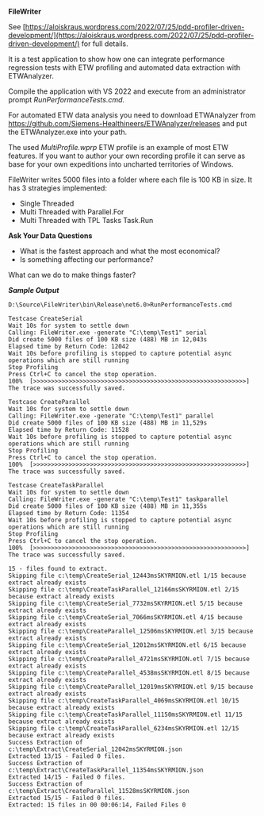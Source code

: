**FileWriter**

See [https://aloiskraus.wordpress.com/2022/07/25/pdd-profiler-driven-development/](https://aloiskraus.wordpress.com/2022/07/25/pdd-profiler-driven-development/) for full details.

It is a test application to show how one can integrate performance regression tests with ETW profiling and automated data extraction with ETWAnalyzer.

Compile the application with VS 2022 and execute from an administrator prompt *RunPerformanceTests.cmd*.

For automated ETW data analysis you need to download ETWAnalyzer from https://github.com/Siemens-Healthineers/ETWAnalyzer/releases
and put the ETWAnalyzer.exe into your path.

The used *MultiProfile.wprp* ETW profile is an example of most ETW features. If you want to author
your own recording profile it can serve as base for your own expeditions into uncharted territories of Windows.

FileWriter writes 5000 files into a folder where each file is 100 KB in size. 
It has 3 strategies implemented:
- Single Threaded
- Multi Threaded with Parallel.For
- Multi Threaded with TPL Tasks Task.Run

**Ask Your Data Questions**

- What is the fastest approach and what the most economical?
- Is something affecting our performance? 

What can we do to make things faster?

***Sample Output***
```
D:\Source\FileWriter\bin\Release\net6.0>RunPerformanceTests.cmd

Testcase CreateSerial
Wait 10s for system to settle down
Calling: FileWriter.exe -generate "C:\temp\Test1" serial
Did create 5000 files of 100 KB size (488) MB in 12,043s
Elapsed time by Return Code: 12042
Wait 10s before profiling is stopped to capture potential async operations which are still running
Stop Profiling
Press Ctrl+C to cancel the stop operation.
100%  [>>>>>>>>>>>>>>>>>>>>>>>>>>>>>>>>>>>>>>>>>>>>>>>>>>>>>>>>>>>>]
The trace was successfully saved.

Testcase CreateParallel
Wait 10s for system to settle down
Calling: FileWriter.exe -generate "C:\temp\Test1" parallel
Did create 5000 files of 100 KB size (488) MB in 11,529s
Elapsed time by Return Code: 11528
Wait 10s before profiling is stopped to capture potential async operations which are still running
Stop Profiling
Press Ctrl+C to cancel the stop operation.
100%  [>>>>>>>>>>>>>>>>>>>>>>>>>>>>>>>>>>>>>>>>>>>>>>>>>>>>>>>>>>>>]
The trace was successfully saved.

Testcase CreateTaskParallel
Wait 10s for system to settle down
Calling: FileWriter.exe -generate "C:\temp\Test1" taskparallel
Did create 5000 files of 100 KB size (488) MB in 11,355s
Elapsed time by Return Code: 11354
Wait 10s before profiling is stopped to capture potential async operations which are still running
Stop Profiling
Press Ctrl+C to cancel the stop operation.
100%  [>>>>>>>>>>>>>>>>>>>>>>>>>>>>>>>>>>>>>>>>>>>>>>>>>>>>>>>>>>>>]
The trace was successfully saved.

15 - files found to extract.
Skipping file c:\temp\CreateSerial_12443msSKYRMION.etl 1/15 because extract already exists
Skipping file c:\temp\CreateTaskParallel_12166msSKYRMION.etl 2/15 because extract already exists
Skipping file c:\temp\CreateSerial_7732msSKYRMION.etl 5/15 because extract already exists
Skipping file c:\temp\CreateSerial_7066msSKYRMION.etl 4/15 because extract already exists
Skipping file c:\temp\CreateParallel_12506msSKYRMION.etl 3/15 because extract already exists
Skipping file c:\temp\CreateSerial_12012msSKYRMION.etl 6/15 because extract already exists
Skipping file c:\temp\CreateParallel_4721msSKYRMION.etl 7/15 because extract already exists
Skipping file c:\temp\CreateParallel_4538msSKYRMION.etl 8/15 because extract already exists
Skipping file c:\temp\CreateParallel_12019msSKYRMION.etl 9/15 because extract already exists
Skipping file c:\temp\CreateTaskParallel_4069msSKYRMION.etl 10/15 because extract already exists
Skipping file c:\temp\CreateTaskParallel_11150msSKYRMION.etl 11/15 because extract already exists
Skipping file c:\temp\CreateTaskParallel_6234msSKYRMION.etl 12/15 because extract already exists
Success Extraction of c:\temp\Extract\CreateSerial_12042msSKYRMION.json
Extracted 13/15 - Failed 0 files.
Success Extraction of c:\temp\Extract\CreateTaskParallel_11354msSKYRMION.json
Extracted 14/15 - Failed 0 files.
Success Extraction of c:\temp\Extract\CreateParallel_11528msSKYRMION.json
Extracted 15/15 - Failed 0 files.
Extracted: 15 files in 00 00:06:14, Failed Files 0
```

